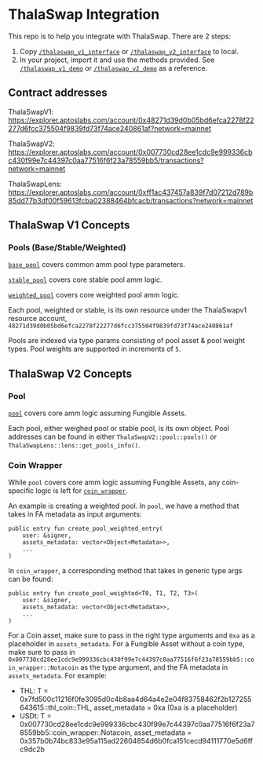 # ThalaSwap Integration

This repo is to help you integrate with ThalaSwap. There are 2 steps:
1. Copy [`/thalaswap_v1_interface`](./thalaswap_v1_interface/) or [`/thalaswap_v2_interface`](./thalaswap_v2_interface/) to local.
2. In your project, import it and use the methods provided. See [`/thalaswap_v1_demo`](./thalaswap_v1_demo/) or [`/thalaswap_v2_demo`](./thalaswap_v2_demo/) as a reference.

## Contract addresses

ThalaSwapV1: https://explorer.aptoslabs.com/account/0x48271d39d0b05bd6efca2278f22277d6fcc375504f9839fd73f74ace240861af?network=mainnet

ThalaSwapV2: https://explorer.aptoslabs.com/account/0x007730cd28ee1cdc9e999336cbc430f99e7c44397c0aa77516f6f23a78559bb5/transactions?network=mainnet

ThalaSwapLens: https://explorer.aptoslabs.com/account/0xff1ac437457a839f7d07212d789b85dd77b3df00f59613fcba02388464bfcacb/transactions?network=mainnet

## ThalaSwap V1 Concepts

### Pools (Base/Stable/Weighted)

[`base_pool`](./thalaswap_v1_interface/sources/base_pool.move) covers common amm pool type parameters.

[`stable_pool`](./thalaswap_v1_interface/sources/stable_pool.move) covers core stable pool amm logic.

[`weighted_pool`](./thalaswap_v1_interface/sources/weighted_pool.move) covers core weighted pool amm logic.

Each pool, weighted or stable, is its own resource under the ThalaSwapv1 resource account, `48271d39d0b05bd6efca2278f22277d6fcc375504f9839fd73f74ace240861af`

Pools are indexed via type params consisting of pool asset & pool weight types. Pool weights are supported in increments of `5`.

## ThalaSwap V2 Concepts

### Pool

[`pool`](./thalaswap_v2_interface/sources/pool.move) covers core amm logic assuming Fungible Assets.

Each pool, either weighed pool or stable pool, is its own object. Pool addresses
can be found in either `ThalaSwapV2::pool::pools()` or `ThalaSwapLens::lens::get_pools_info()`.

### Coin Wrapper

While `pool` covers core amm logic assuming Fungible Assets, any coin-specific logic
is left for [`coin_wrapper`](./thalaswap_v2_interface/coin_wrapper.move).

An example is creating a weighted pool. In `pool`, we have a method that
takes in FA metadata as input arguments:

```
public entry fun create_pool_weighted_entry(
    user: &signer,
    assets_metadata: vector<Object<Metadata>>,
    ...
)
```

In `coin_wrapper`, a corresponding method that takes in generic type args can be found:

```
public entry fun create_pool_weighted<T0, T1, T2, T3>(
    user: &signer,
    assets_metadata: vector<Object<Metadata>>,
    ...
)
```

For a Coin asset, make sure to pass in the right type arguments and `0xa` as a placeholder in `assets_metadata`.
For a Fungible Asset without a coin type, make sure to pass in
`0x007730cd28ee1cdc9e999336cbc430f99e7c44397c0aa77516f6f23a78559bb5::coin_wrapper::Notacoin`
as the type argument, and the FA metadata in `assets_metadata`. For example:

- THL: T = 0x7fd500c11216f0fe3095d0c4b8aa4d64a4e2e04f83758462f2b127255643615::thl_coin::THL, asset_metadata = 0xa (0xa is a placeholder)
- USDt: T = 0x007730cd28ee1cdc9e999336cbc430f99e7c44397c0aa77516f6f23a78559bb5::coin_wrapper::Notacoin, asset_metadata = 0x357b0b74bc833e95a115ad22604854d6b0fca151cecd94111770e5d6ffc9dc2b
